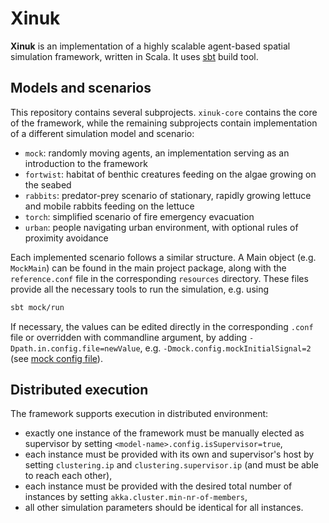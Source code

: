 # Xinuk

**Xinuk** is an implementation of a highly scalable agent-based spatial simulation framework, written in Scala. It uses [sbt](https://www.scala-sbt.org/1.x/docs/) build tool.

## Models and scenarios

This repository contains several subprojects. `xinuk-core` contains the core of the framework, while the remaining subprojects contain implementation of a different simulation model and scenario:
- `mock`: randomly moving agents, an implementation serving as an introduction to the framework 
- `fortwist`: habitat of benthic creatures feeding on the algae growing on the seabed
- `rabbits`: predator-prey scenario of stationary, rapidly growing lettuce and mobile rabbits feeding on the lettuce
- `torch`: simplified scenario of fire emergency evacuation
- `urban`: people navigating urban environment, with optional rules of proximity avoidance

Each implemented scenario follows a similar structure. A Main object (e.g. `MockMain`) can be found in the main project package, along with the `reference.conf` file in the corresponding `resources` directory. These files provide all the necessary tools to run the simulation, e.g. using
```bash
sbt mock/run
```
If necessary, the values can be edited directly in the corresponding `.conf` file or overridden with commandline argument, by adding `-Dpath.in.config.file=newValue`, e.g. `-Dmock.config.mockInitialSignal=2` (see [mock config file](mock/src/main/resources/reference.conf)).

## Distributed execution

The framework supports execution in distributed environment:
- exactly one instance of the framework must be manually elected as supervisor by setting `<model-name>.config.isSupervisor=true`,
- each instance must be provided with its own and supervisor's host by setting `clustering.ip` and `clustering.supervisor.ip` (and must be able to reach each other),
- each instance must be provided with the desired total number of instances by setting `akka.cluster.min-nr-of-members`,
- all other simulation parameters should be identical for all instances.
